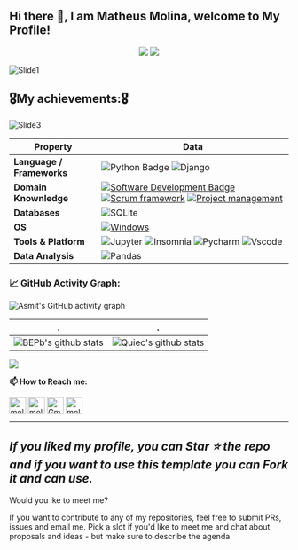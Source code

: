 ## Hi there 👋, I am Matheus Molina, welcome to My Profile!


<p align="center">
    <a href="https://github.com/BEPb/BEPb"><img src="https://img.shields.io/badge/status-updating-brightgreen.svg"></a>
    <a href="https://github.com/python/cpython"><img src="https://img.shields.io/badge/Python-3.10-FF1493.svg"></a>
</p>

![Slide1](https://user-images.githubusercontent.com/99224273/161056942-3b3d309c-424f-4c1b-9fe3-8b0fe5a859f0.JPG)

## 🎖️My achievements:🎖️


![Slide3](https://user-images.githubusercontent.com/99224273/160948664-8ab2866a-e321-42f1-a15d-4e0e5e183c22.JPG)

Property | Data
--- | --- 
**Language / Frameworks**  | ![Python Badge](https://img.shields.io/badge/-Python-3776AB?style=flat&logo=Python&logoColor=white) ![Django](https://img.shields.io/badge/-Django-darkgreen?logo=django&logoColor=white)
**Domain Knownledge**  | [![Software Development Badge](https://img.shields.io/badge/-Software%20Development-FF6600?style=flat&logoColor=white)](https://github.com/search?q=user%3ABEPb&type=Repositories) [![Scrum framework](https://img.shields.io/badge/-Scrum%20framework-blueviolet)](https://github.com/search?q=user%3ABEPb&type=Repositories) [![Project management](https://img.shields.io/badge/-Project%20management-blue)](https://github.com/BEPb/BEPb) 
**Databases**  | <img alt="SQLite" src="https://img.shields.io/badge/-SQLite-blue?logo=sqlite&logoColor=white" style="max-width: 100%;">
**OS**  | <a target="_blank" rel="noopener noreferrer" href="https://camo.githubusercontent.com/b44114213a5a462903bd69611bb6846f1dc41fe6f3230bd37c67c3d4eb65f08c/68747470733a2f2f696d672e736869656c64732e696f2f62616467652f2d57696e646f77732d626c61636b3f7374796c653d666c61742d737175617265266c6f676f3d77696e646f7773266c6f676f436f6c6f723d626c7565"><img src="https://img.shields.io/badge/-Windows-blue?logo=windows&logoColor=white" alt="Windows" data-canonical-src="https://img.shields.io/badge/-Windows-black?style=flat-square&amp;logo=windows&amp;logoColor=blue" style="max-width: 100%;"></a> 
**Tools & Platform**  | ![Jupyter](https://img.shields.io/badge/-Jupyter-orange?logo=jupyter&logoColor=white) ![Insomnia](https://img.shields.io/badge/-Insomnia-blueviolet?logo=insomnia&logoColor=white) ![Pycharm](https://img.shields.io/badge/-Pycharm-green?logo=pycharm&logoColor=white) ![Vscode](https://img.shields.io/badge/-VScode-blue?logo=visualstudio&logoColor=white)
**Data Analysis**  | ![Pandas](https://img.shields.io/badge/-Pandas%20Python-black?logo=pandas&logoColor=white) 


<!--   GitHub stats graph -->
### 📈 GitHub Activity Graph:
![Asmit's GitHub activity graph](https://activity-graph.herokuapp.com/graph?username=molinamatheus&hide_border=true&theme=redical)

 . | .
--- | --- 
![BEPb's github stats](https://github-readme-stats.vercel.app/api?username=molinamatheus&show_icons=true&theme=radical&include_all_commits=true) | ![Quiec's github stats](https://github-readme-stats.vercel.app/api/top-langs/?username=BEPb&theme=radical&layout=compact)

<img src="https://github-readme-streak-stats.herokuapp.com/?user=molinamatheus"></img>


**📫 How to Reach me:**
<p align="left">
<a href="https://twitter.com/MatsumotoMolina" target="blank"><img align="center" src="https://user-images.githubusercontent.com/99224273/160951881-ae1c0583-3baf-4b90-97a6-388d797bac0f.png" alt="molinamatheus" height="30" width="30" /></a>
<a href="https://www.linkedin.com/in/matheusmmjunior/" target="blank"><img align="center" src="https://user-images.githubusercontent.com/99224273/160951871-3b014580-b2d6-4798-be41-b84cbb72d00a.png" alt="molinamatheus" height="30" width="30" /></a>
<a href="https://mail.google.com/mail/u/0/#inbox?compose=CllgCJqTfgntrrbtdPJxMchpWGxGJBPwdgwWhPJXFTkVpjpHrjWQjwsNqffPBZTkLVccGSSRxhL" target="blank"><img align="center" src="https://user-images.githubusercontent.com/99224273/160951876-b1880d07-4fad-40bf-bd68-8e6ed54abb95.png" alt="Gmail" height="30" width="30" /></a>
<a href="https://api.whatsapp.com/send?phone=5518996693647" target="blank"><img align="center" src="https://user-images.githubusercontent.com/99224273/160951864-cfd54ea9-7035-41aa-9a73-28e20a310c30.png" alt="molinamatheus" height="30" width="30" /></a>
</p>

---
  *If you liked my profile, you can Star ⭐ the repo and if you want to use this template you can Fork it and can use.*
---
Would you ike to meet me?

If you want to contribute to any of my repositories, feel free to submit PRs, issues and email me. Pick a slot if you'd like to meet me and chat about proposals and ideas - but make sure to describe the agenda
  
